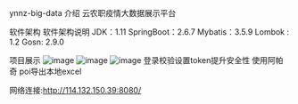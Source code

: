 ynnz-big-data
介绍
云农职疫情大数据展示平台

软件架构
软件架构说明 JDK：1.11 SpringBoot：2.6.7 Mybatis：3.5.9 Lombok : 1.2 Gosn: 2.9.0

项目展示 ![image](https://user-images.githubusercontent.com/99937677/175456751-8858c00e-d9a9-492c-8dda-4c032bcacd2e.png)
![image](https://user-images.githubusercontent.com/99937677/175456759-09f4be17-dd48-44a8-8420-b0274f31af50.png)
![image](https://user-images.githubusercontent.com/99937677/175456771-2f818894-5b7c-4f1c-9fc8-6f9b83291820.png)
登录校验设置token提升安全性
使用阿帕奇 poi导出本地excel


网络连接:http://114.132.150.39:8080/
